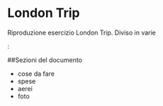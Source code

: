 # London Trip

Riproduzione esercizio London Trip. Diviso in varie <section></section>:

##Sezioni del documento
- cose da fare
- spese
- aerei 
- foto 

